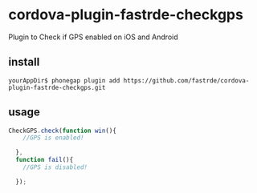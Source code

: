 # cordova-plugin-fastrde-checkgps 
Plugin to Check if GPS enabled on iOS and Android

## install
```
yourAppDir$ phonegap plugin add https://github.com/fastrde/cordova-plugin-fastrde-checkgps.git
```

## usage

```javascript
CheckGPS.check(function win(){
    //GPS is enabled!

  },
  function fail(){
    //GPS is disabled!

  });
```

